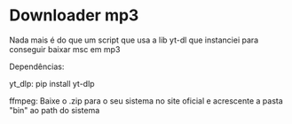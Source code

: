 # Downloader mp3 
Nada mais é do que um script que usa a lib yt-dl que instanciei para conseguir baixar msc em mp3


Dependências:

yt_dlp: pip install yt-dlp

ffmpeg: Baixe o .zip para o seu sistema no site oficial e acrescente a pasta "bin" ao path do sistema
